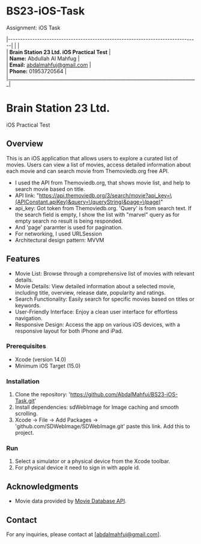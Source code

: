 # BS23-iOS-Task
Assignment: iOS Task


|-------------------------------------------------------------------------------|
|                                                                               |<br>
|                   **Brain Station 23 Ltd. iOS Practical Test**                  |<br>
|                       **Name:** Abdullah Al Mahfug                              |<br>
|                       **Email:** abdalmahfuj@gmail.com                          |<br>
|                       **Phone:** 01953720564                                    |<br>
|_______________________________________________________________________________|<br>


# Brain Station 23 Ltd.
iOS Practical Test

## Overview

This is an iOS application that allows users to explore a curated list of movies. Users can view a list of movies, access detailed information about each movie and can search movie from Themoviedb.org free API.

-  I used the API from Themoviedb.org, that shows movie list, and help to search movie based on title.
-  API link: "https://api.themoviedb.org/3/search/movie?api_key=\(APIConstant.apiKey)&query=\(queryString)&page=\(page)"
-  api_key:  Got token from Themoviedb.org. 'Query' is from search text. If the search field is empty, I show the list with "marvel" query as for empty search no result is being responded.
-  And 'page' paramter is used for pagination.
-  For networking, I used URLSession
-  Architectural design pattern: MVVM

## Features

- Movie List: Browse through a comprehensive list of movies with relevant details.
- Movie Details: View detailed information about a selected movie, including title, overview, release date, popularity and ratings.
- Search Functionality: Easily search for specific movies based on titles or keywords.
- User-Friendly Interface: Enjoy a clean user interface for effortless navigation.
- Responsive Design: Access the app on various iOS devices, with a responsive layout for both iPhone and iPad.


### Prerequisites

- Xcode (version 14.0)
- Minimum iOS Target (15.0)

### Installation

1. Clone the repository: 'https://github.com/AbdalMahfuj/BS23-iOS-Task.git'
2. Install dependencies: sdWebImage for Image caching and smooth scrolling.
3. Xcode -> File -> Add Packages -> 'github.com/SDWebImage/SDWebImage.git' paste this link. Add this to project.


### Run

1. Select a simulator or a physical device from the Xcode toolbar.
2. For physical device it need to sign in with apple id.


## Acknowledgments

- Movie data provided by [Movie Database API](https://developer.themoviedb.org/docs).

## Contact
For any inquiries, please contact at [abdalmahfuj@gmail.com].

